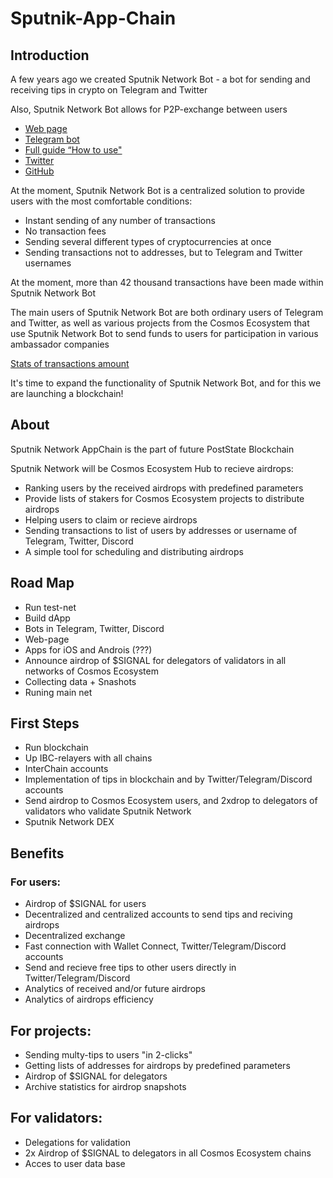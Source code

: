 # Sputnik-App-Chain

## Introduction

A few years ago we created Sputnik Network Bot - a bot for sending and receiving tips in crypto on Telegram and Twitter

Also, Sputnik Network Bot allows for P2P-exchange between users

- [Web page](https://sputnik.exchange/)
- [Telegram bot](https://t.me/SputnikNetworkBot)
- [Full guide “How to use"](https://youtu.be/zwb2TbKApvk)
- [Twitter](https://twitter.com/SputnikNetwork)
- [GitHub](https://github.com/SputnikNetwork)

At the moment, Sputnik Network Bot is a centralized solution to provide users with the most comfortable conditions:
- Instant sending of any number of transactions
- No transaction fees
- Sending several different types of cryptocurrencies at once
- Sending transactions not to addresses, but to Telegram and Twitter usernames

At the moment, more than 42 thousand transactions have been made within Sputnik Network Bot

The main users of Sputnik Network Bot are both ordinary users of Telegram and Twitter, as well as various projects from the Cosmos Ecosystem that use Sputnik Network Bot to send funds to users for participation in various ambassador companies

[Stats of transactions amount](https://docs.google.com/spreadsheets/d/1aUknmD58uYmoME7hn74hKIRFIPkBJPglFvVEChUV5Ak/edit?usp=sharing)

It's time to expand the functionality of Sputnik Network Bot, and for this we are launching a blockchain!

## About

Sputnik Network AppChain is the part of future PostState Blockchain

Sputnik Network will be Cosmos Ecosystem Hub to recieve airdrops:
- Ranking users by the received airdrops with predefined parameters
- Provide lists of stakers for Cosmos Ecosystem projects to distribute airdrops
- Helping users to claim or recieve airdrops
- Sending transactions to list of users by addresses or username of Telegram, Twitter, Discord
- A simple tool for scheduling and distributing airdrops

## Road Map

- Run test-net
- Build dApp
- Bots in Telegram, Twitter, Discord
- Web-page
- Apps for iOS and Androis (???)
- Announce airdrop of $SIGNAL for delegators of validators in all networks of Cosmos Ecosystem
- Collecting data + Snashots
- Runing main net

## First Steps

- Run blockchain
- Up IBC-relayers with all chains
- InterChain accounts
- Implementation of tips in blockchain and by Twitter/Telegram/Discord accounts
- Send airdrop to Cosmos Ecosystem users, and 2xdrop to delegators of validators who validate Sputnik Network
- Sputnik Network DEX

## Benefits

### For users:

- Airdrop of $SIGNAL for users
- Decentralized and centralized accounts to send tips and reciving airdrops
- Decentralized exchange
- Fast connection with Wallet Connect, Twitter/Telegram/Discord accounts
- Send and recieve free tips to other users directly in Twitter/Telegram/Discord
- Analytics of received and/or future airdrops
- Analytics of airdrops efficiency

## For projects:

- Sending multy-tips to users "in 2-clicks"
- Getting lists of addresses for airdrops by predefined parameters
- Airdrop of $SIGNAL for delegators
- Archive statistics for airdrop snapshots

## For validators:

- Delegations for validation
- 2x Airdrop of $SIGNAL to delegators in all Cosmos Ecosystem chains
- Acces to user data base
